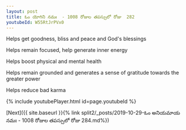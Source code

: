 ```yaml
---
layout: post
title: ఓం యోగిని నమః  - 1008 రోజుల తపస్సులో రోజు  282
youtubeId: W55RtJrPVx0
---
```

 
 
Helps get goodness, bliss and peace and God's blessings
 
Helps remain focused, help generate inner energy 
 
Helps boost physical and mental health 
 
Helps remain grounded and generates a sense of gratitude towards the greater power 
 
Helps reduce bad karma
 
 
 
 


{% include youtubePlayer.html id=page.youtubeId %}
 
[Next]({{ site.baseurl }}{% link  split2/_posts/2019-10-29-ఓం అనియమాయ నమః   - 1008 రోజుల తపస్సులో రోజు  284.md%})
 
